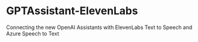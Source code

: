 # GPTAssistant-ElevenLabs
Connecting the new OpenAI Assistants with ElevenLabs Text to Speech and Azure Speech to Text
